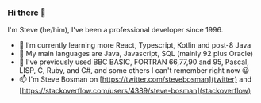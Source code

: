 ### Hi there 👋

I'm Steve (he/him), I've been a professional developer since 1996.

- 🌱 I’m currently learning more React, Typescript, Kotlin and post-8 Java
- 🌳 My main languages are Java, Javascript, SQL (mainly 92 plus Oracle)
- 🍂 I've previously used BBC BASIC, FORTRAN 66,77,90 and 95, Pascal, LISP, C, Ruby, and C#, and some others I can't remember right now 😀
- 📫 I'm Steve Bosman on [https://twitter.com/stevebosman](twitter) and [https://stackoverflow.com/users/4389/steve-bosman](stackoverflow)

<!--
**stevebosman/stevebosman** is a ✨ _special_ ✨ repository because its `README.md` (this file) appears on your GitHub profile.

Here are some ideas to get you started:

- 🔭 I’m currently working on ...
- 🌱 I’m currently learning ...
- 👯 I’m looking to collaborate on ...
- 🤔 I’m looking for help with ...
- 💬 Ask me about ...
- 📫 How to reach me: ...
- 😄 Pronouns: ...
- ⚡ Fun fact: ...
-->
